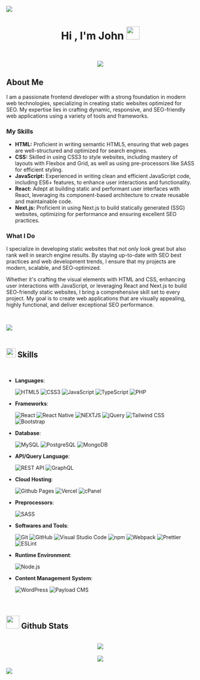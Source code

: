 ![](https://komarev.com/ghpvc/?username=johnlomat)

<h1 align="center"><b>Hi , I'm John </b><img src="https://media.giphy.com/media/hvRJCLFzcasrR4ia7z/giphy.gif" width="35"></h1>
<!--  -->
<br>

<p align="center">
  <a href="https://github.com/DenverCoder1/readme-typing-svg"><img src="https://readme-typing-svg.herokuapp.com?font=Time+New+Roman&color=cyan&size=35&center=true&vCenter=true&width=600&height=100&lines=Web+Developer;WordPress+Developer;Frontend+Developer;Constant+Learning;"></a>
</p>

## About Me

I am a passionate frontend developer with a strong foundation in modern web technologies, specializing in creating static websites optimized for SEO. My expertise lies in crafting dynamic, responsive, and SEO-friendly web applications using a variety of tools and frameworks.

### My Skills

- **HTML:** Proficient in writing semantic HTML5, ensuring that web pages are well-structured and optimized for search engines.
- **CSS:** Skilled in using CSS3 to style websites, including mastery of layouts with Flexbox and Grid, as well as using pre-processors like SASS for efficient styling.
- **JavaScript:** Experienced in writing clean and efficient JavaScript code, including ES6+ features, to enhance user interactions and functionality.
- **React:** Adept at building static and performant user interfaces with React, leveraging its component-based architecture to create reusable and maintainable code.
- **Next.js:** Proficient in using Next.js to build statically generated (SSG) websites, optimizing for performance and ensuring excellent SEO practices.

### What I Do

I specialize in developing static websites that not only look great but also rank well in search engine results. By staying up-to-date with SEO best practices and web development trends, I ensure that my projects are modern, scalable, and SEO-optimized.

Whether it's crafting the visual elements with HTML and CSS, enhancing user interactions with JavaScript, or leveraging React and Next.js to build SEO-friendly static websites, I bring a comprehensive skill set to every project. My goal is to create web applications that are visually appealing, highly functional, and deliver exceptional SEO performance.

<br>

<img src="https://user-images.githubusercontent.com/73097560/115834477-dbab4500-a447-11eb-908a-139a6edaec5c.gif"><br><br>

## <img src="https://media2.giphy.com/media/QssGEmpkyEOhBCb7e1/giphy.gif?cid=ecf05e47a0n3gi1bfqntqmob8g9aid1oyj2wr3ds3mg700bl&rid=giphy.gif" width ="25"><b> Skills</b>
<br>

<p align="center">

- **Languages**:
    
  ![HTML5](https://img.shields.io/badge/HTML5%20-E34F26.svg?style=for-the-badge&logo=html5&logoColor=white)
  ![CSS3](https://img.shields.io/badge/CSS%20-663399.svg?style=for-the-badge&logo=css&logoColor=white)
  ![JavaScript](https://img.shields.io/badge/JavaScript%20-F7DF1E.svg?style=for-the-badge&logo=javascript&logoColor=black)
  ![TypeScript](https://img.shields.io/badge/Typescript-3178C6?style=for-the-badge&logo=typescript&logoColor=white)
  ![PHP](https://img.shields.io/badge/PHP-777BB4?style=for-the-badge&logo=php&logoColor=white)
    

- **Frameworks**:

  ![React](https://img.shields.io/badge/React-61DAFB.svg?style=for-the-badge&logo=react&logoColor=black)
  ![React Native](https://img.shields.io/badge/React%20Native-20232A.svg?style=for-the-badge&logo=react&logoColor=#61dafb)
  ![NEXTJS](https://img.shields.io/badge/Next.js-000000?style=for-the-badge&logo=next.js&logoColor=white)
  ![jQuery](https://img.shields.io/badge/jQuery-0769AD.svg?style=for-the-badge&logo=jquery&logoColor=white)
  ![Tailwind CSS](https://img.shields.io/badge/Tailwind_CSS-06B6D4?style=for-the-badge&logo=tailwind-css&logoColor=white)
  ![Bootstrap](https://img.shields.io/badge/Bootstrap-7952B3?style=for-the-badge&logo=bootstrap&logoColor=white)
  

- **Database**:

  ![MySQL](https://img.shields.io/badge/MySQL-4479A1?style=for-the-badge&logo=mysql&logoColor=white)
  ![PostgreSQL](https://img.shields.io/badge/PostgreSQL-4169E1.svg?style=for-the-badge&logo=PostgreSQL&logoColor=white)
  ![MongoDB](https://img.shields.io/badge/MongoDB-47A248.svg?style=for-the-badge&logo=MongoDB&logoColor=white)


- **API/Query Language**:

  ![REST API](https://img.shields.io/badge/REST%20API-0082C9?style=for-the-badge&logo=api&logoColor=white)
  ![GraphQL](https://img.shields.io/badge/GraphQL-E10098?style=for-the-badge&logo=graphql&logoColor=white)


- **Cloud Hosting**:

  ![Github Pages](https://img.shields.io/badge/GitHub%20Pages-222222.svg?style=for-the-badge&logo=GitHub-Pages&logoColor=white)
  ![Vercel](https://img.shields.io/badge/Vercel-000000?style=for-the-badge&logo=vercel&logoColor=white)
  ![cPanel](https://img.shields.io/badge/cPanel-FF6C2C.svg?style=for-the-badge&logo=cpanel&logoColor=white)
    

- **Preprocessors**:

  ![SASS](https://img.shields.io/badge/SASS-CC6699?style=for-the-badge&logo=sass&logoColor=white)


- **Softwares and Tools**:

  ![Git](https://img.shields.io/badge/git-F05032.svg?style=for-the-badge&logo=git&logoColor=white)
  ![GitHub](https://img.shields.io/badge/github-181717.svg?style=for-the-badge&logo=github&logoColor=white)
  ![Visual Studio Code](https://img.shields.io/badge/Visual%20Studio%20Code-0078d7.svg?style=for-the-badge&logo=visual-studio-code&logoColor=white)
  ![npm](https://img.shields.io/badge/npm-CB3837?style=for-the-badge&logo=npm&logoColor=white)
  ![Webpack](https://img.shields.io/badge/Webpack-8DD6F9?style=for-the-badge&logo=webpack&logoColor=black)
  ![Prettier](https://img.shields.io/badge/Prettier-1A2C34?style=for-the-badge&logo=prettier&logoColor=F7BA3E)
  ![ESLint](https://img.shields.io/badge/ESLint-4B32C3?style=for-the-badge&logo=eslint&logoColor=white)


- **Runtime Environment**:

  ![Node.js](https://img.shields.io/badge/Node.js-5FA04E?style=for-the-badge&logo=node.js&logoColor=white)


- **Content Management System**:
  
  ![WordPress](https://img.shields.io/badge/WordPress-21759B.svg?style=for-the-badge&logo=wordpress&logoColor=white)
  ![Payload CMS](https://img.shields.io/badge/Payload%20CMS-000000.svg?style=for-the-badge&logo=Payload-CMS&logoColor=white)
   

</p>

<br>

## <img src="https://media.giphy.com/media/iY8CRBdQXODJSCERIr/giphy.gif" width="35"><b> Github Stats </b>
<br>

<div align="center">

<picture>
  <source
    srcset="https://github-readme-stats.vercel.app/api?username=johnlomat&show_icons=true&theme=dark"
    media="(prefers-color-scheme: dark)"
  />
  <source
    srcset="https://github-readme-stats.vercel.app/api?username=johnlomat&show_icons=true"
    media="(prefers-color-scheme: light), (prefers-color-scheme: no-preference)"
  />
  <img src="https://github-readme-stats.vercel.app/api?username=johnlomat&show_icons=true" />
	
</picture>

</div>

<br>

<div align="center">

<picture>
  <source
    srcset="https://github-readme-stats.vercel.app/api/top-langs/?username=johnlomat&show_icons=true&theme=dark"
    media="(prefers-color-scheme: dark)"
  />
  <source
    srcset="https://github-readme-stats.vercel.app/api/top-langs/?username=johnlomat&show_icons=true"
    media="(prefers-color-scheme: light), (prefers-color-scheme: no-preference)"
  />
  <img src="https://github-readme-stats.vercel.app/api/top-langs/?username=johnlomat&show_icons=true" />
	
</picture>

</div>
	
</ul>
</div>

<br>
<img src="https://user-images.githubusercontent.com/73097560/115834477-dbab4500-a447-11eb-908a-139a6edaec5c.gif">

